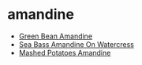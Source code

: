 # amandine

 * [Green Bean Amandine](../../index/g/green-bean-amandine-51126860.json)
 * [Sea Bass Amandine On Watercress](../../index/s/sea-bass-amandine-on-watercress-103254.json)
 * [Mashed Potatoes Amandine](../../index/m/mashed-potatoes-amandine.json)
